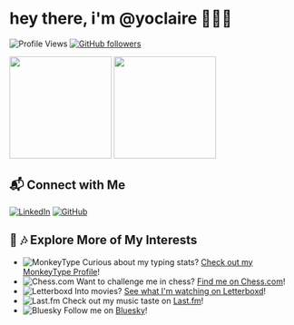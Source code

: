 # hey there, i'm @yoclaire 🧘🏻‍♀️

![Profile Views](https://komarev.com/ghpvc/?username=yoclaire&color=blueviolet)
[![GitHub followers](https://img.shields.io/github/followers/yoclaire.svg?style=social&label=Follow)](https://github.com/yoclaire?tab=followers)

<div>
  <img height="180em" src="https://github-readme-streak-stats.herokuapp.com/?user=yoclaire&hide_border=true" />
  <img height="180em" src="https://github-readme-stats.vercel.app/api/top-langs/?username=yoclaire&exclude_repo=yoclaire.github.io&show_icons=true&hide_border=true&layout=compact&langs_count=8"/>
</div>

## 📬 Connect with Me

[![LinkedIn](https://img.shields.io/badge/LinkedIn-0A66C2?style=flat&logo=linkedin&logoColor=white)](https://linkedin.com/in/yoclaire)
[![GitHub](https://img.shields.io/badge/Like_recursion%3F-100000?style=flat&logo=github&logoColor=white)](https://github.com/yoclaire)

## 🎥 🎶 Explore More of My Interests

- ![MonkeyType](https://img.shields.io/badge/MonkeyType-%23FF5F00.svg?style=for-the-badge&logo=monkeytype&logoColor=white) Curious about my typing stats? [Check out my MonkeyType Profile](https://monkeytype.com/profile/yoclaire)!
- ![Chess.com](https://img.shields.io/badge/Chess.com-%2331A8FF.svg?style=for-the-badge&logo=chess.com&logoColor=white) Want to challenge me in chess? [Find me on Chess.com](https://www.chess.com/member/yoclaire)!
- ![Letterboxd](https://img.shields.io/badge/Letterboxd-%231C1C1C.svg?style=for-the-badge&logo=letterboxd&logoColor=white) Into movies? [See what I'm watching on Letterboxd](https://letterboxd.com/d_selwyn/)!
- ![Last.fm](https://img.shields.io/badge/Last.fm-%23D51007.svg?style=for-the-badge&logo=last.fm&logoColor=white) Check out my music taste on [Last.fm](https://www.last.fm/user/punkbunniebabe)!
- ![Bluesky](https://img.shields.io/badge/Bluesky-%231333FF.svg?style=for-the-badge&logo=bluesky&logoColor=white) Follow me on [Bluesky](https://bsky.app/profile/claire.wtf)!
